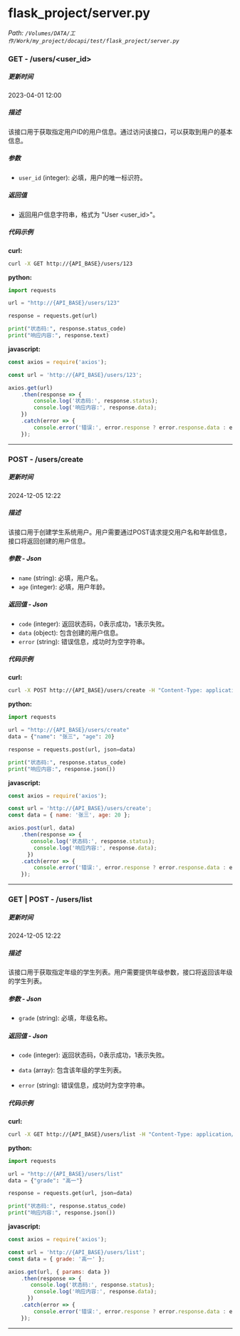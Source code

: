 # flask_project/server.py

*Path: `/Volumes/DATA/工作/Work/my_project/docapi/test/flask_project/server.py`*

### GET - /users/<user_id>

##### 更新时间

2023-04-01 12:00

##### 描述

该接口用于获取指定用户ID的用户信息。通过访问该接口，可以获取到用户的基本信息。

##### 参数

- `user_id` (integer): 必填，用户的唯一标识符。

##### 返回值

- 返回用户信息字符串，格式为 "User <user_id>"。

##### 代码示例

**curl:**

```bash
curl -X GET http://{API_BASE}/users/123
```

**python:**

```python
import requests

url = "http://{API_BASE}/users/123"

response = requests.get(url)

print("状态码:", response.status_code)
print("响应内容:", response.text)
```

**javascript:**

```javascript
const axios = require('axios');

const url = 'http://{API_BASE}/users/123';

axios.get(url)
    .then(response => {
        console.log('状态码:', response.status);
        console.log('响应内容:', response.data);
    })
    .catch(error => {
        console.error('错误:', error.response ? error.response.data : error.message);
    });
```
---

### POST - /users/create

##### 更新时间

2024-12-05 12:22

##### 描述

该接口用于创建学生系统用户。用户需要通过POST请求提交用户名和年龄信息，接口将返回创建的用户信息。

##### 参数 - Json

- `name` (string): 必填，用户名。
- `age` (integer): 必填，用户年龄。

##### 返回值 - Json

- `code` (integer): 返回状态码，0表示成功，1表示失败。
- `data` (object): 包含创建的用户信息。
- `error` (string): 错误信息，成功时为空字符串。

##### 代码示例 

**curl:**

```bash
curl -X POST http://{API_BASE}/users/create -H "Content-Type: application/json" -d '{"name": "张三", "age": 20}'
```

**python:**

```python
import requests

url = "http://{API_BASE}/users/create"
data = {"name": "张三", "age": 20}

response = requests.post(url, json=data)

print("状态码:", response.status_code)
print("响应内容:", response.json())
```

**javascript:**

```javascript
const axios = require('axios');

const url = 'http://{API_BASE}/users/create';
const data = { name: '张三', age: 20 };

axios.post(url, data)
    .then(response => {
       console.log('状态码:', response.status);
        console.log('响应内容:', response.data);
      })
    .catch(error => {
        console.error('错误:', error.response ? error.response.data : error.message);
    });
```
---

### GET | POST - /users/list

##### 更新时间

2024-12-05 12:22

##### 描述

该接口用于获取指定年级的学生列表。用户需要提供年级参数，接口将返回该年级的学生列表。

##### 参数 - Json

- `grade` (string): 必填，年级名称。

##### 返回值 - Json

- `code` (integer): 返回状态码，0表示成功，1表示失败。

- `data` (array): 包含该年级的学生列表。

- `error` (string): 错误信息，成功时为空字符串。

##### 代码示例 

**curl:**

```bash
curl -X GET http://{API_BASE}/users/list -H "Content-Type: application/json" -d '{"grade": "高一"}'
```

**python:**

```python
import requests

url = "http://{API_BASE}/users/list"
data = {"grade": "高一"}

response = requests.get(url, json=data)

print("状态码:", response.status_code)
print("响应内容:", response.json())
```

**javascript:**

```javascript
const axios = require('axios');

const url = 'http://{API_BASE}/users/list';
const data = { grade: '高一' };

axios.get(url, { params: data })
    .then(response => {
       console.log('状态码:', response.status);
        console.log('响应内容:', response.data);
      })
    .catch(error => {
        console.error('错误:', error.response ? error.response.data : error.message);
    });
```
---


